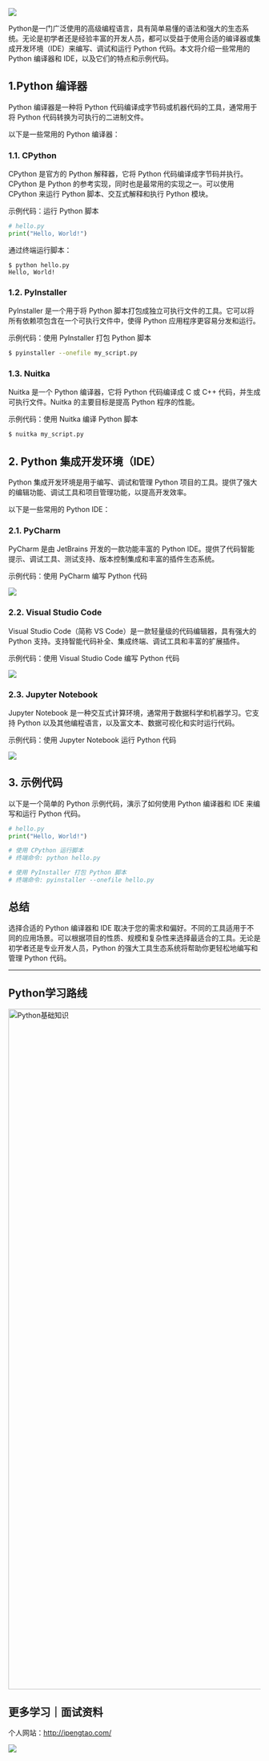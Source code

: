 ![](https://p.ipic.vip/cfnkto.png)

Python是一门广泛使用的高级编程语言，具有简单易懂的语法和强大的生态系统。无论是初学者还是经验丰富的开发人员，都可以受益于使用合适的编译器或集成开发环境（IDE）来编写、调试和运行 Python 代码。本文将介绍一些常用的 Python 编译器和 IDE，以及它们的特点和示例代码。

## 1.Python 编译器

Python 编译器是一种将 Python 代码编译成字节码或机器代码的工具，通常用于将 Python 代码转换为可执行的二进制文件。

以下是一些常用的 Python 编译器：

### 1.1. CPython

CPython 是官方的 Python 解释器，它将 Python 代码编译成字节码并执行。CPython 是 Python 的参考实现，同时也是最常用的实现之一。可以使用 CPython 来运行 Python 脚本、交互式解释和执行 Python 模块。

示例代码：运行 Python 脚本

```python
# hello.py
print("Hello, World!")
```

通过终端运行脚本：

```
$ python hello.py
Hello, World!
```

### 1.2. PyInstaller

PyInstaller 是一个用于将 Python 脚本打包成独立可执行文件的工具。它可以将所有依赖项包含在一个可执行文件中，使得 Python 应用程序更容易分发和运行。

示例代码：使用 PyInstaller 打包 Python 脚本

```bash
$ pyinstaller --onefile my_script.py
```

### 1.3. Nuitka

Nuitka 是一个 Python 编译器，它将 Python 代码编译成 C 或 C++ 代码，并生成可执行文件。Nuitka 的主要目标是提高 Python 程序的性能。

示例代码：使用 Nuitka 编译 Python 脚本

```bash
$ nuitka my_script.py
```

## 2. Python 集成开发环境（IDE）

Python 集成开发环境是用于编写、调试和管理 Python 项目的工具。提供了强大的编辑功能、调试工具和项目管理功能，以提高开发效率。

以下是一些常用的 Python IDE：

### 2.1. PyCharm

PyCharm 是由 JetBrains 开发的一款功能丰富的 Python IDE。提供了代码智能提示、调试工具、测试支持、版本控制集成和丰富的插件生态系统。

示例代码：使用 PyCharm 编写 Python 代码

![](https://files.mdnice.com/user/32629/858139a1-438d-4843-8919-3e1abad8504f.png)

### 2.2. Visual Studio Code

Visual Studio Code（简称 VS Code）是一款轻量级的代码编辑器，具有强大的 Python 支持。支持智能代码补全、集成终端、调试工具和丰富的扩展插件。

示例代码：使用 Visual Studio Code 编写 Python 代码

![](https://files.mdnice.com/user/32629/678f2c73-ade8-4fc1-bb40-99514f7cf21b.png)


### 2.3. Jupyter Notebook

Jupyter Notebook 是一种交互式计算环境，通常用于数据科学和机器学习。它支持 Python 以及其他编程语言，以及富文本、数据可视化和实时运行代码。

示例代码：使用 Jupyter Notebook 运行 Python 代码

![](https://files.mdnice.com/user/32629/b7fd7de5-26fe-4b6f-8b6d-5a44992ee820.png)


## 3. 示例代码

以下是一个简单的 Python 示例代码，演示了如何使用 Python 编译器和 IDE 来编写和运行 Python 代码。

```python
# hello.py
print("Hello, World!")

# 使用 CPython 运行脚本
# 终端命令: python hello.py

# 使用 PyInstaller 打包 Python 脚本
# 终端命令: pyinstaller --onefile hello.py
```

## 总结

选择合适的 Python 编译器和 IDE 取决于您的需求和偏好。不同的工具适用于不同的应用场景。可以根据项目的性质、规模和复杂性来选择最适合的工具。无论是初学者还是专业开发人员，Python 的强大工具生态系统将帮助你更轻松地编写和管理 Python 代码。

 --- 

## Python学习路线

<img width="1357" alt="Python基础知识" src="https://github.com/sitinme/Python_study/assets/5089397/5df21811-fd10-43c1-9066-1b192262b268">

## 更多学习｜面试资料

个人网站：http://ipengtao.com/

![](https://p.ipic.vip/knbt3a.png)
